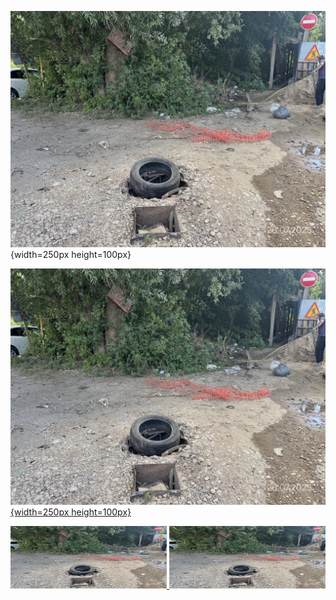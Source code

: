 ![Альтернативный текст](/public/parks/smr/knrmsk6a/26-07-2025/prkx-smr-26-07-2025_9874.jpeg){width=250px height=100px}

[![Альтернативный текст](/public/parks/smr/knrmsk6a/26-07-2025/prkx-smr-26-07-2025_9874.jpeg){width=250px height=100px}](/parks/smr/knrmsk6a/26-07-2025/prkx-smr-26-07-2025_9874.jpeg)

<a href="/parks/smr/knrmsk6a/26-07-2025/prkx-smr-26-07-2025_9874.jpeg" target="_blank" rel="noopener noreferrer">
  <img src="/public/parks/smr/knrmsk6a/26-07-2025/prkx-smr-26-07-2025_9874.jpeg" alt="Альтернативный текст" width="250" height="100" />
</a>

<a href="/parks/smr/knrmsk6a/26-07-2025/prkx-smr-26-07-2025_9874.jpeg" target="_blank" rel="noopener noreferrer" style="display: inline-block;">
  <img src="/public/parks/smr/knrmsk6a/26-07-2025/prkx-smr-26-07-2025_9874.jpeg" alt="Альтернативный текст" width="250" height="100" />
</a>

